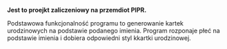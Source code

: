 **Jest to proejkt zaliczeniowy na przemdiot PIPR.**

Podstawowa funkcjonalność programu to generowanie kartek urodzinowych na podstawie podanego imienia.
Program rozponaje płeć na podstawie imienia i dobiera odpowiedni styl kkartki urodzinowej.
